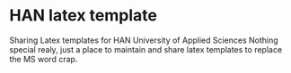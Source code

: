 # HAN latex template
Sharing Latex templates for HAN University of Applied Sciences
Nothing special realy, just a place to maintain and share latex templates to replace the MS word crap.
